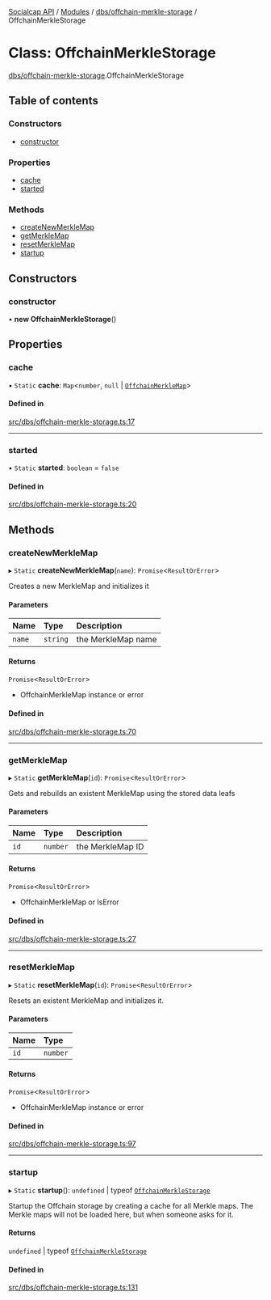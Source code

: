 [Socialcap API](../README.md) / [Modules](../modules.md) / [dbs/offchain-merkle-storage](../modules/dbs_offchain_merkle_storage.md) / OffchainMerkleStorage

# Class: OffchainMerkleStorage

[dbs/offchain-merkle-storage](../modules/dbs_offchain_merkle_storage.md).OffchainMerkleStorage

## Table of contents

### Constructors

- [constructor](dbs_offchain_merkle_storage.OffchainMerkleStorage.md#constructor)

### Properties

- [cache](dbs_offchain_merkle_storage.OffchainMerkleStorage.md#cache)
- [started](dbs_offchain_merkle_storage.OffchainMerkleStorage.md#started)

### Methods

- [createNewMerkleMap](dbs_offchain_merkle_storage.OffchainMerkleStorage.md#createnewmerklemap)
- [getMerkleMap](dbs_offchain_merkle_storage.OffchainMerkleStorage.md#getmerklemap)
- [resetMerkleMap](dbs_offchain_merkle_storage.OffchainMerkleStorage.md#resetmerklemap)
- [startup](dbs_offchain_merkle_storage.OffchainMerkleStorage.md#startup)

## Constructors

### constructor

• **new OffchainMerkleStorage**()

## Properties

### cache

▪ `Static` **cache**: `Map`\<`number`, ``null`` \| [`OffchainMerkleMap`](dbs_offchain_merkle_map.OffchainMerkleMap.md)\>

#### Defined in

[src/dbs/offchain-merkle-storage.ts:17](https://github.com/Identicon-Dao/socialcap-services/blob/50fabe6c/src/dbs/offchain-merkle-storage.ts#L17)

___

### started

▪ `Static` **started**: `boolean` = `false`

#### Defined in

[src/dbs/offchain-merkle-storage.ts:20](https://github.com/Identicon-Dao/socialcap-services/blob/50fabe6c/src/dbs/offchain-merkle-storage.ts#L20)

## Methods

### createNewMerkleMap

▸ `Static` **createNewMerkleMap**(`name`): `Promise`\<`ResultOrError`\>

Creates a new MerkleMap and initializes it

#### Parameters

| Name | Type | Description |
| :------ | :------ | :------ |
| `name` | `string` | the MerkleMap name |

#### Returns

`Promise`\<`ResultOrError`\>

- OffchainMerkleMap instance or error

#### Defined in

[src/dbs/offchain-merkle-storage.ts:70](https://github.com/Identicon-Dao/socialcap-services/blob/50fabe6c/src/dbs/offchain-merkle-storage.ts#L70)

___

### getMerkleMap

▸ `Static` **getMerkleMap**(`id`): `Promise`\<`ResultOrError`\>

Gets and rebuilds an existent MerkleMap using the stored data leafs

#### Parameters

| Name | Type | Description |
| :------ | :------ | :------ |
| `id` | `number` | the MerkleMap ID |

#### Returns

`Promise`\<`ResultOrError`\>

- OffchainMerkleMap or IsError

#### Defined in

[src/dbs/offchain-merkle-storage.ts:27](https://github.com/Identicon-Dao/socialcap-services/blob/50fabe6c/src/dbs/offchain-merkle-storage.ts#L27)

___

### resetMerkleMap

▸ `Static` **resetMerkleMap**(`id`): `Promise`\<`ResultOrError`\>

Resets an existent MerkleMap and initializes it.

#### Parameters

| Name | Type |
| :------ | :------ |
| `id` | `number` |

#### Returns

`Promise`\<`ResultOrError`\>

- OffchainMerkleMap instance or error

#### Defined in

[src/dbs/offchain-merkle-storage.ts:97](https://github.com/Identicon-Dao/socialcap-services/blob/50fabe6c/src/dbs/offchain-merkle-storage.ts#L97)

___

### startup

▸ `Static` **startup**(): `undefined` \| typeof [`OffchainMerkleStorage`](dbs_offchain_merkle_storage.OffchainMerkleStorage.md)

Startup the Offchain storage by creating a cache for all Merkle maps. 
The Merkle maps will not be loaded here, but when someone asks for it.

#### Returns

`undefined` \| typeof [`OffchainMerkleStorage`](dbs_offchain_merkle_storage.OffchainMerkleStorage.md)

#### Defined in

[src/dbs/offchain-merkle-storage.ts:131](https://github.com/Identicon-Dao/socialcap-services/blob/50fabe6c/src/dbs/offchain-merkle-storage.ts#L131)
